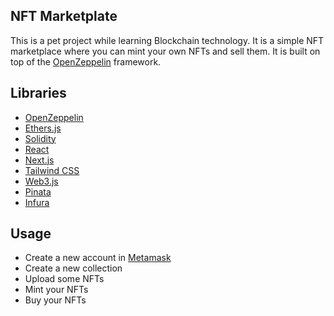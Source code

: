 ## NFT Marketplate

This is a pet project while learning Blockchain technology. It is a simple NFT marketplace where you can mint your own NFTs and sell them. It is built on top of the [OpenZeppelin](https://openzeppelin.com/) framework.

## Libraries

- [OpenZeppelin](https://openzeppelin.com/)
- [Ethers.js](https://docs.ethers.io/v5/)
- [Solidity](https://docs.soliditylang.org/en/v0.8.9/)
- [React](https://reactjs.org/)
- [Next.js](https://nextjs.org/)
- [Tailwind CSS](https://tailwindcss.com/)
- [Web3.js](https://web3js.readthedocs.io/en/v1.5.2/)
- [Pinata](https://pinata.cloud/)
- [Infura](https://infura.io/)

## Usage

- Create a new account in [Metamask](https://metamask.io/)
- Create a new collection
- Upload some NFTs
- Mint your NFTs
- Buy your NFTs

